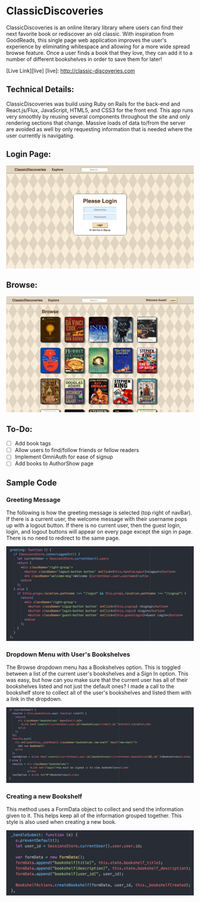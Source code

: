 # ClassicDiscoveries

ClassicDiscoveries is an online literary library where users can find their next favorite book or rediscover an old classic. With inspiration from GoodReads, this single page web application improves the user's experience by eliminating whitespace and allowing for a more wide spread browse feature. Once a user finds a book that they love, they can add it to a number of different bookshelves in order to save them for later!

[Live Link][live]
[live]: http://classic-discoveries.com

## Technical Details:

ClassicDiscoveries was build using Ruby on Rails for the back-end and React.js/Flux, JavaScript, HTML5, and CSS3 for the front end. This app runs very smoothly by reusing several components throughout the site and only rendering sections that change. Massive loads of data to/from the server are avoided as well by only requesting information that is needed where the user currently is navigating.


## Login Page:

[![welcome](./docs/images/welcome.png)](http://classic-discoveries.com/#/login)

## Browse:

[![welcome](./docs/images/browse.png)](http://classic-discoveries.com/)


## To-Do:

- [ ] Add book tags
- [ ] Allow users to find/follow friends or fellow readers
- [ ] Implement OmniAuth for ease of signup
- [ ] Add books to AuthorShow page

## Sample Code

### Greeting Message

The following is how the greeting message is selected (top right of navBar). If there is a current user, the welcome message with their username
pops up with a logout button. If there is no current user, then the guest login, login, and logout buttons will appear on every page except the sign in page. There is no need to redirect to the same page.

![welcome](./docs/images/Greeting.png)

### Dropdown Menu with User's Bookshelves

The Browse dropdown menu has a Bookshelves option. This is toggled between a list of the current user's bookshelves and a Sign In option. This was easy,
but how can you make sure that the current user has all of their bookshelves listed and not just the default ones? I made a call to the bookshelf store
to collect all of the user's bookshelves and listed them with a link in the dropdown.

![welcome](./docs/images/Bookshelf_DropDown.png)


### Creating a new Bookshelf

This method uses a FormData object to collect and send the information given to it. This helps keep all of the information grouped together. This style
is also used when creating a new book.

![welcome](./docs/images/Bookshelf_HandleSubmit.png)
